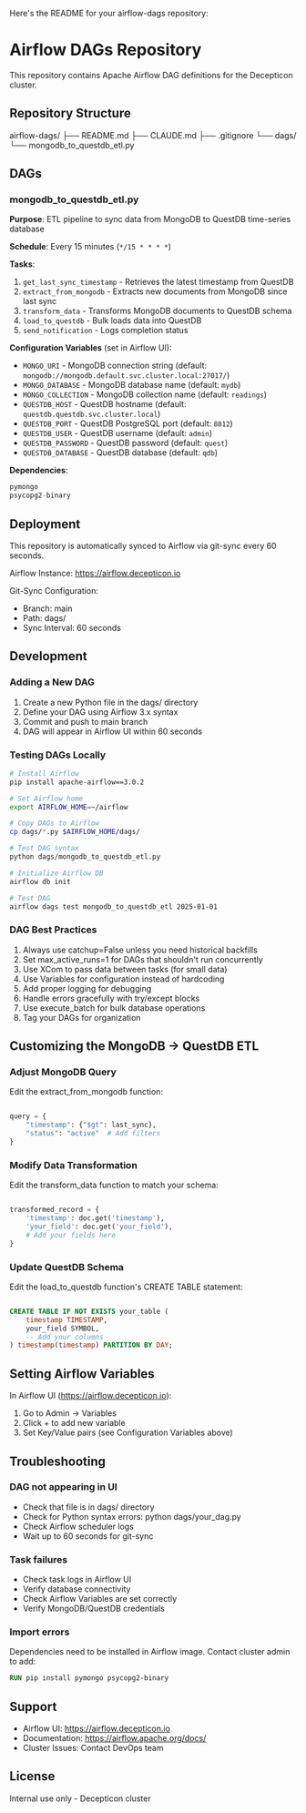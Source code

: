Here's the README for your airflow-dags repository:

  # Airflow DAGs Repository

  This repository contains Apache Airflow DAG definitions for the Decepticon cluster.

  ## Repository Structure

  airflow-dags/
  ├── README.md
  ├── CLAUDE.md
  ├── .gitignore
  └── dags/
      └── mongodb_to_questdb_etl.py

  ## DAGs

  ### mongodb_to_questdb_etl.py

  **Purpose**: ETL pipeline to sync data from MongoDB to QuestDB time-series database

  **Schedule**: Every 15 minutes (`*/15 * * * *`)

  **Tasks**:
  1. `get_last_sync_timestamp` - Retrieves the latest timestamp from QuestDB
  2. `extract_from_mongodb` - Extracts new documents from MongoDB since last sync
  3. `transform_data` - Transforms MongoDB documents to QuestDB schema
  4. `load_to_questdb` - Bulk loads data into QuestDB
  5. `send_notification` - Logs completion status

  **Configuration Variables** (set in Airflow UI):
  - `MONGO_URI` - MongoDB connection string (default: `mongodb://mongodb.default.svc.cluster.local:27017/`)
  - `MONGO_DATABASE` - MongoDB database name (default: `mydb`)
  - `MONGO_COLLECTION` - MongoDB collection name (default: `readings`)
  - `QUESTDB_HOST` - QuestDB hostname (default: `questdb.questdb.svc.cluster.local`)
  - `QUESTDB_PORT` - QuestDB PostgreSQL port (default: `8812`)
  - `QUESTDB_USER` - QuestDB username (default: `admin`)
  - `QUESTDB_PASSWORD` - QuestDB password (default: `quest`)
  - `QUESTDB_DATABASE` - QuestDB database (default: `qdb`)

  **Dependencies**:
  ```python
  pymongo
  psycopg2-binary
  ```

## Deployment

  This repository is automatically synced to Airflow via git-sync every 60 seconds.

  Airflow Instance: https://airflow.decepticon.io

  Git-Sync Configuration:
  - Branch: main
  - Path: dags/
  - Sync Interval: 60 seconds

## Development

### Adding a New DAG

  1. Create a new Python file in the dags/ directory
  2. Define your DAG using Airflow 3.x syntax
  3. Commit and push to main branch
  4. DAG will appear in Airflow UI within 60 seconds

### Testing DAGs Locally

  ```bash
  # Install Airflow
  pip install apache-airflow==3.0.2

  # Set Airflow home
  export AIRFLOW_HOME=~/airflow

  # Copy DAGs to Airflow
  cp dags/*.py $AIRFLOW_HOME/dags/

  # Test DAG syntax
  python dags/mongodb_to_questdb_etl.py

  # Initialize Airflow DB
  airflow db init

  # Test DAG
  airflow dags test mongodb_to_questdb_etl 2025-01-01
  ```

### DAG Best Practices

  1. Always use catchup=False unless you need historical backfills
  2. Set max_active_runs=1 for DAGs that shouldn't run concurrently
  3. Use XCom to pass data between tasks (for small data)
  4. Use Variables for configuration instead of hardcoding
  5. Add proper logging for debugging
  6. Handle errors gracefully with try/except blocks
  7. Use execute_batch for bulk database operations
  8. Tag your DAGs for organization

## Customizing the MongoDB → QuestDB ETL

### Adjust MongoDB Query

  Edit the extract_from_mongodb function:

  ```python

  query = {
      "timestamp": {"$gt": last_sync},
      "status": "active"  # Add filters
  }
  ```

### Modify Data Transformation

  Edit the transform_data function to match your schema:

  ```python

  transformed_record = {
      'timestamp': doc.get('timestamp'),
      'your_field': doc.get('your_field'),
      # Add your fields here
  }
  ```

### Update QuestDB Schema

  Edit the load_to_questdb function's CREATE TABLE statement:

  ```sql

  CREATE TABLE IF NOT EXISTS your_table (
      timestamp TIMESTAMP,
      your_field SYMBOL,
      -- Add your columns
  ) timestamp(timestamp) PARTITION BY DAY;
  ```

## Setting Airflow Variables

  In Airflow UI (https://airflow.decepticon.io):

  1. Go to Admin → Variables
  2. Click + to add new variable
  3. Set Key/Value pairs (see Configuration Variables above)

## Troubleshooting

### DAG not appearing in UI

  - Check that file is in dags/ directory
  - Check for Python syntax errors: python dags/your_dag.py
  - Check Airflow scheduler logs
  - Wait up to 60 seconds for git-sync

### Task failures

  - Check task logs in Airflow UI
  - Verify database connectivity
  - Check Airflow Variables are set correctly
  - Verify MongoDB/QuestDB credentials

### Import errors

  Dependencies need to be installed in Airflow image. Contact cluster admin to add:
  ```dockerfile
  RUN pip install pymongo psycopg2-binary
  ```

## Support

  - Airflow UI: https://airflow.decepticon.io
  - Documentation: https://airflow.apache.org/docs/
  - Cluster Issues: Contact DevOps team

## License

  Internal use only - Decepticon cluster
